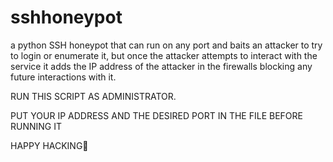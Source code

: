 # sshhoneypot
a python SSH honeypot that can run on any port and baits an attacker to try to login or enumerate it, but once the attacker attempts to interact with the service it adds the IP address of the attacker in the firewalls blocking any future interactions with it.

RUN THIS SCRIPT AS ADMINISTRATOR.

PUT YOUR IP ADDRESS AND THE DESIRED PORT IN THE FILE BEFORE RUNNING IT

HAPPY HACKING🫡
